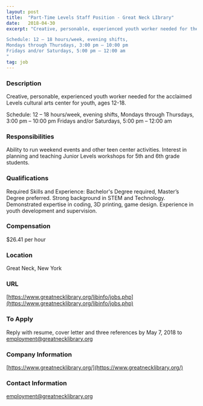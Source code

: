 ```yaml
---
layout: post
title:  "Part-Time Levels Staff Position - Great Neck LIbrary"
date:   2018-04-30
excerpt: "Creative, personable, experienced youth worker needed for the acclaimed Levels cultural arts center for youth, ages 12-18.

Schedule: 12 – 18 hours/week, evening shifts,
Mondays through Thursdays, 3:00 pm – 10:00 pm
Fridays and/or Saturdays, 5:00 pm – 12:00 am
"
tag: job
---
```


### Description   

Creative, personable, experienced youth worker needed for the acclaimed Levels cultural arts center for youth, ages 12-18.

Schedule: 12 – 18 hours/week, evening shifts,
Mondays through Thursdays, 3:00 pm – 10:00 pm
Fridays and/or Saturdays, 5:00 pm – 12:00 am



### Responsibilities   

Ability to run weekend events and other teen center activities. Interest in planning and teaching Junior Levels workshops for 5th and 6th grade students.



### Qualifications   

Required Skills and Experience: Bachelor's Degree required, Master’s Degree preferred. Strong background in STEM and Technology. Demonstrated expertise in coding, 3D printing, game design.  Experience in youth development and supervision.



### Compensation   

$26.41 per hour


### Location   

Great Neck, New York


### URL   

[https://www.greatnecklibrary.org/libinfo/jobs.php](https://www.greatnecklibrary.org/libinfo/jobs.php)

### To Apply   

Reply with resume, cover letter and three references by
May 7, 2018 to employment@greatnecklibrary.org



### Company Information   

[https://www.greatnecklibrary.org/](https://www.greatnecklibrary.org/)


### Contact Information   

employment@greatnecklibrary.org

